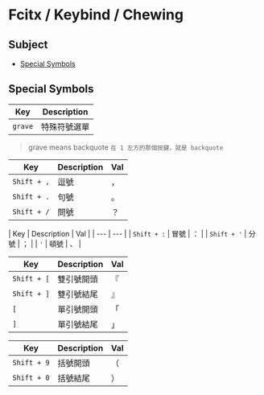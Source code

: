 
# Fcitx / Keybind / Chewing


## Subject

* [Special Symbols](#special-symbols)

## Special Symbols


| Key | Description |
| --- | --- |
| `grave` | 特殊符號選單 |

> grave means backquote `
> 在 1 左方的那個按鍵，就是 backquote `


| Key | Description | Val |
| --- | --- | --- |
| `Shift + ,` | 逗號 | ， |
| `Shift + .` | 句號 | 。 |
| `Shift + /` | 問號 | ？ |

| Key | Description | Val |
| --- | --- |
| `Shift + :` | 冒號 | ： |
| `Shift + '` | 分號 | ； |
| `'` | 頓號 | 、 |

| Key | Description | Val |
| --- | --- | --- |
| `Shift + [` | 雙引號開頭 | 『 |
| `Shift + ]` | 雙引號結尾 | 』 |
| `[` | 單引號開頭 | 「 |
| `]` | 單引號結尾 | 」 |

| Key | Description | Val |
| --- | --- | --- |
| `Shift + 9` | 括號開頭 | （ |
| `Shift + 0` | 括號結尾 | ） |
